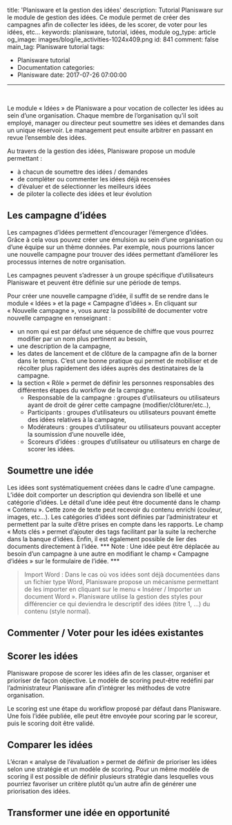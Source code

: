 title: 'Planisware et la gestion des idées'
description: Tutorial Planisware sur le module de gestion des idées. Ce module permet de créer des campagnes afin de collecter les idées, de les scorer, de voter pour les idées, etc...
keywords: planisware, tutorial, idées, module
og_type: article
og_image: images/blog/ie_activities-1024x409.png
id: 841
comment: false
main_tag: Planisware tutorial
tags:
  - Planisware tutorial
  - Documentation 
categories:
  - Planisware
date: 2017-07-26 07:00:00
---

&nbsp;

Le module « Idées » de Planisware a pour vocation de collecter les idées au sein d’une organisation. Chaque membre de l’organisation qu’il soit employé, manager ou directeur peut soumettre ses idées et demandes dans un unique réservoir.
Le management peut ensuite arbitrer en passant en revue l’ensemble des idées.

Au travers de la gestion des idées, Planisware propose un module permettant :
- à chacun de soumettre des idées / demandes
- de compléter ou commenter les idées déjà recensées
- d’évaluer et de sélectionner les meilleurs idées
- de piloter la collecte des idées et leur évolution


<!--more-->

## Les campagne d’idées
Les campagnes d’idées permettent d’encourager l’émergence d’idées. Grâce à cela vous pouvez créer une émulsion au sein d’une organisation ou d’une équipe sur un thème données.
Par exemple, nous pourrions lancer une nouvelle campagne pour trouver des idées permettant d’améliorer les processus internes de notre organisation.

Les campagnes peuvent s’adresser à un groupe spécifique d’utilisateurs Planisware et peuvent être définie sur une période de temps.

Pour créer une nouvelle campagne d’idée, il suffit de se rendre dans le module « Idées » et la page « Campagne d’idées ». En cliquant sur « Nouvelle campagne »,  vous aurez la possibilité de documenter votre nouvelle campagne en renseignant :
- un nom qui est par défaut une séquence de chiffre que vous pourrez modifier par un nom plus pertinent au besoin, 
- une description de la campagne,
- les dates de lancement et de clôture de la campagne afin de la borner dans le temps. C’est une bonne pratique qui permet de mobiliser et de récolter plus rapidement des idées auprès des destinataires de la campagne.
- la section « Rôle » permet de définir les personnes responsables des différentes étapes du workflow de la campagne.
	- Responsable de la campagne : groupes d’utilisateurs ou utilisateurs ayant de droit de gérer cette campagne (modifier/clôturer/etc..),
	- Participants : groupes d’utilisateurs ou utilisateurs pouvant émette des idées relatives à la campagne,
	- Modérateurs : groupes d’utilisateur ou utilisateurs pouvant accepter la soumission d’une nouvelle idée,
	- Scoreurs d’idées : groupes d’utilisateur ou utilisateurs en charge de scorer les idées.

## Soumettre une idée
Les idées sont systématiquement créées dans le cadre d’une campagne. L’idée doit comporter un description qui deviendra son libellé et une catégorie d’idées.
Le détail d’une idée peut être documenté dans le champ « Contenu ». Cette zone de texte peut recevoir du contenu enrichi (couleur, images, etc…).
Les catégories d’idées sont définies par l’administrateur et permettent par la suite d’être prises en compte dans les rapports.
Le champ « Mots clés » permet d’ajouter des tags facilitant par la suite la recherche dans la banque d’idées.
Enfin, il est également possible de lier des documents directement à l’idée.
*** Note : Une idée peut être déplacée au besoin d’un campagne à une autre en modifiant le champ « Campagne d’idées » sur le formulaire de l’idée. ***


> Import Word :
> Dans le cas où vos idées sont déjà documentées dans un fichier type Word, Planisware propose un mécanisme permettant de les importer en cliquant sur le menu « Insérer / Importer un document Word ». Planisware utilise la gestion des styles pour différencier ce qui deviendra le descriptif des idées (titre 1, …) du contenu (style normal).

## Commenter / Voter pour les idées existantes

## Scorer les idées
Planisware propose de scorer les idées afin de les classer, organiser et prioriser de façon objective.
Le modèle de scoring peut-être redéfini par l’administrateur Planisware afin d’intégrer les méthodes de votre organisation.

Le scoring est une étape du workflow proposé par défaut dans Planisware. Une fois l’idée publiée, elle peut être envoyée pour scoring par le scoreur, puis le scoring doit être validé.

## Comparer les idées
L’écran « analyse de l’évaluation » permet de définir de prioriser les idées selon une stratégie et un modèle de scoring.
Pour un même modèle de scoring il est possible de définir plusieurs stratégie dans lesquelles vous pourriez favoriser un critère plutôt qu’un autre afin de générer une priorisation des idées.

## Transformer une idée en opportunité
